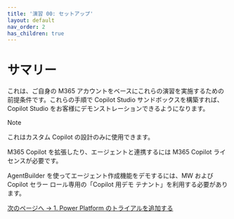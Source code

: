 ```yaml
---
title: '演習 00: セットアップ'
layout: default
nav_order: 2
has_children: true
---
```


# サマリー

これは、ご自身の M365 アカウントをベースにこれらの演習を実施するための前提条件です。これらの手順で Copilot Studio サンドボックスを構築すれば、Copilot Studio をお客様にデモンストレーションできるようになります。

> [!NOTE]
> これはカスタム Copilot の設計のみに使用できます。

M365 Copilot を拡張したり、エージェントと連携するには M365 Copilot ライセンスが必要です。

AgentBuilder を使ってエージェント作成機能をデモするには、MW および Copilot セラー ロール専用の「Copilot 用デモ テナント」を利用する必要があります。

[次のページへ → 1. Power Platform のトライアルを追加する](0001.md)